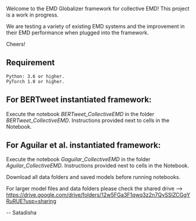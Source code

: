 Welcome to the EMD Globalizer framework for collective EMD!
This project is a work in progress.

We are testing a variety of existing EMD systems and the improvement in their EMD performance when plugged into the framework.

Cheers!

## Requirement
```
Python: 3.6 or higher.
PyTorch 1.0 or higher.
```

## For BERTweet instantiated framework:

Execute the notebook *BERTweet_CollectiveEMD* in the folder *BERTweet_CollectiveEMD*. Instructions provided next to cells in the Notebook.


## For Aguilar et al. instantiated framework:

Execute the notebook *Gaguilar_CollectiveEMD* in the folder *Aguilar_CollectiveEMD*. Instructions provided next to cells in the Notebook.


Download all data folders and saved models before running notebooks.

For larger model files and data folders please check the shared drive --> https://drive.google.com/drive/folders/12w5FGa3F1qwq3z2n7QySSlZCGgYRuRUE?usp=sharing

-- Satadisha